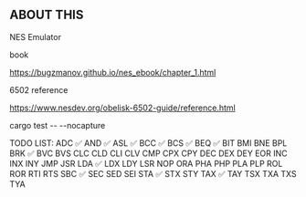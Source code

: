 ## ABOUT THIS
NES Emulator

book

https://bugzmanov.github.io/nes_ebook/chapter_1.html

6502 reference

https://www.nesdev.org/obelisk-6502-guide/reference.html

cargo test -- --nocapture

TODO LIST:
ADC ✅
AND ✅
ASL ✅
BCC ✅
BCS ✅
BEQ ✅
BIT
BMI
BNE
BPL
BRK ✅
BVC
BVS
CLC
CLD
CLI
CLV
CMP
CPX
CPY
DEC
DEX
DEY
EOR
INC
INX
INY
JMP
JSR
LDA ✅
LDX
LDY
LSR
NOP
ORA
PHA
PHP
PLA
PLP
ROL
ROR
RTI
RTS
SBC ✅
SEC
SED
SEI
STA ✅
STX
STY
TAX ✅
TAY
TSX
TXA
TXS
TYA